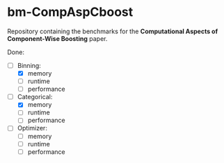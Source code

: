 # bm-CompAspCboost

Repository containing the benchmarks for the __Computational Aspects of Component-Wise Boosting__ paper.

Done:
- [ ] Binning:
  - [X] memory
  - [ ] runtime
  - [ ] performance

- [ ] Categorical:
  - [X] memory
  - [ ] runtime
  - [ ] performance
  
- [ ] Optimizer:
  - [ ] memory
  - [ ] runtime
  - [ ] performance
